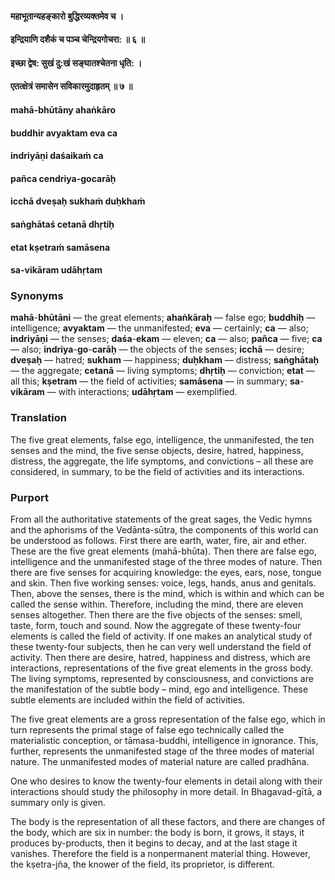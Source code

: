 #### महाभूतान्यहङ्कारो बुद्धिरव्यक्तमेव च ।
#### इन्द्रियाणि दशैकं च पञ्च चेन्द्रियगोचरा: ॥ ६ ॥
#### इच्छा द्वेष: सुखं दु:खं सङ्घातश्चेतना धृति: ।
#### एतत्क्षेत्रं समासेन सविकारमुदाहृतम् ॥ ७ ॥

#### mahā-bhūtāny ahaṅkāro
#### buddhir avyaktam eva ca
#### indriyāṇi daśaikaṁ ca
#### pañca cendriya-gocarāḥ

#### icchā dveṣaḥ sukhaṁ duḥkhaṁ
#### saṅghātaś cetanā dhṛtiḥ
#### etat kṣetraṁ samāsena
#### sa-vikāram udāhṛtam

### Synonyms

**mahā**-**bhūtāni** — the great elements; **ahaṅkāraḥ** — false ego; **buddhiḥ** — intelligence; **avyaktam** — the unmanifested; **eva** — certainly; **ca** — also; **indriyāṇi** — the senses; **daśa**-**ekam** — eleven; **ca** — also; **pañca** — five; **ca** — also; **indriya**-**go**-**carāḥ** — the objects of the senses; **icchā** — desire; **dveṣaḥ** — hatred; **sukham** — happiness; **duḥkham** — distress; **saṅghātaḥ** — the aggregate; **cetanā** — living symptoms; **dhṛtiḥ** — conviction; **etat** — all this; **kṣetram** — the field of activities; **samāsena** — in summary; **sa**-**vikāram** — with interactions; **udāhṛtam** — exemplified.

### Translation

The five great elements, false ego, intelligence, the unmanifested, the ten senses and the mind, the five sense objects, desire, hatred, happiness, distress, the aggregate, the life symptoms, and convictions – all these are considered, in summary, to be the field of activities and its interactions.

### Purport

From all the authoritative statements of the great sages, the Vedic hymns and the aphorisms of the Vedānta-sūtra, the components of this world can be understood as follows. First there are earth, water, fire, air and ether. These are the five great elements (mahā-bhūta). Then there are false ego, intelligence and the unmanifested stage of the three modes of nature. Then there are five senses for acquiring knowledge: the eyes, ears, nose, tongue and skin. Then five working senses: voice, legs, hands, anus and genitals. Then, above the senses, there is the mind, which is within and which can be called the sense within. Therefore, including the mind, there are eleven senses altogether. Then there are the five objects of the senses: smell, taste, form, touch and sound. Now the aggregate of these twenty-four elements is called the field of activity. If one makes an analytical study of these twenty-four subjects, then he can very well understand the field of activity. Then there are desire, hatred, happiness and distress, which are interactions, representations of the five great elements in the gross body. The living symptoms, represented by consciousness, and convictions are the manifestation of the subtle body – mind, ego and intelligence. These subtle elements are included within the field of activities.

The five great elements are a gross representation of the false ego, which in turn represents the primal stage of false ego technically called the materialistic conception, or tāmasa-buddhi, intelligence in ignorance. This, further, represents the unmanifested stage of the three modes of material nature. The unmanifested modes of material nature are called pradhāna.

One who desires to know the twenty-four elements in detail along with their interactions should study the philosophy in more detail. In Bhagavad-gītā, a summary only is given.

The body is the representation of all these factors, and there are changes of the body, which are six in number: the body is born, it grows, it stays, it produces by-products, then it begins to decay, and at the last stage it vanishes. Therefore the field is a nonpermanent material thing. However, the kṣetra-jña, the knower of the field, its proprietor, is different.